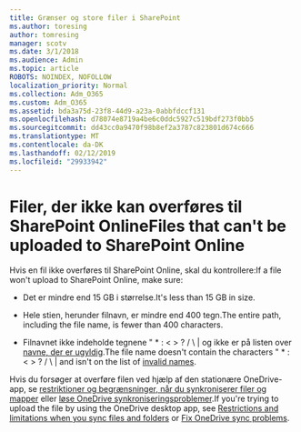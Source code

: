 ```yaml
---
title: Grænser og store filer i SharePoint
ms.author: toresing
author: tomresing
manager: scotv
ms.date: 3/1/2018
ms.audience: Admin
ms.topic: article
ROBOTS: NOINDEX, NOFOLLOW
localization_priority: Normal
ms.collection: Adm_O365
ms.custom: Adm_O365
ms.assetid: bda3a75d-23f8-44d9-a23a-0abbfdccf131
ms.openlocfilehash: d78074e8719a4be6c0ddc5927c519bdf273f0bb5
ms.sourcegitcommit: dd43cc0a9470f98b8ef2a3787c823801d674c666
ms.translationtype: MT
ms.contentlocale: da-DK
ms.lasthandoff: 02/12/2019
ms.locfileid: "29933942"
---
```

# <a name="files-that-cant-be-uploaded-to-sharepoint-online"></a><span data-ttu-id="43619-102">Filer, der ikke kan overføres til SharePoint Online</span><span class="sxs-lookup"><span data-stu-id="43619-102">Files that can't be uploaded to SharePoint Online</span></span>

<span data-ttu-id="43619-103">Hvis en fil ikke overføres til SharePoint Online, skal du kontrollere:</span><span class="sxs-lookup"><span data-stu-id="43619-103">If a file won't upload to SharePoint Online, make sure:</span></span>
  
- <span data-ttu-id="43619-104">Det er mindre end 15 GB i størrelse.</span><span class="sxs-lookup"><span data-stu-id="43619-104">It's less than 15 GB in size.</span></span>
    
- <span data-ttu-id="43619-105">Hele stien, herunder filnavn, er mindre end 400 tegn.</span><span class="sxs-lookup"><span data-stu-id="43619-105">The entire path, including the file name, is fewer than 400 characters.</span></span>
    
- <span data-ttu-id="43619-p101">Filnavnet ikke indeholde tegnene " \* : \< \> ? / \ | og ikke er på listen over [navne, der er ugyldig](https://go.microsoft.com/fwlink/?linkid=866430).</span><span class="sxs-lookup"><span data-stu-id="43619-p101">The file name doesn't contain the characters " \* : \< \> ? / \ | and isn't on the list of [invalid names](https://go.microsoft.com/fwlink/?linkid=866430).</span></span>
    
<span data-ttu-id="43619-108">Hvis du forsøger at overføre filen ved hjælp af den stationære OneDrive-app, se [restriktioner og begrænsninger, når du synkroniserer filer og mapper](http://go.microsoft.com/fwlink/p/?LinkID=717734) eller [løse OneDrive synkroniseringsproblemer](https://go.microsoft.com/fwlink/?linkid=866431).</span><span class="sxs-lookup"><span data-stu-id="43619-108">If you're trying to upload the file by using the OneDrive desktop app, see [Restrictions and limitations when you sync files and folders](http://go.microsoft.com/fwlink/p/?LinkID=717734) or [Fix OneDrive sync problems](https://go.microsoft.com/fwlink/?linkid=866431).</span></span>
  

